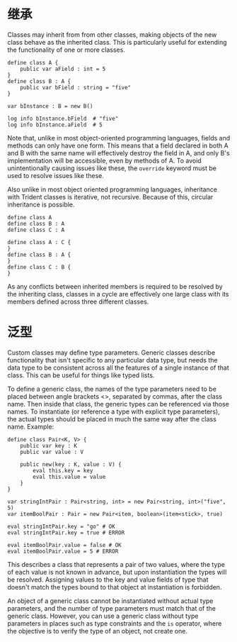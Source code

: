 # 继承

Classes may inherit from from other classes, making objects of the new class behave as the inherited class. This is particularly useful for extending the functionality of one or more classes.

```tdn
define class A {
    public var aField : int = 5
}
define class B : A {
    public var bField : string = "five"
}

var bInstance : B = new B()

log info bInstance.bField  # "five"
log info bInstance.aField  # 5
```

Note that, unlike in most object-oriented programming languages, fields and methods can only have one form. This means that a field declared in both A and B with the same name will effectively destroy the field in A, and only B's implementation will be accessible, even by methods of A. To avoid unintentionally causing issues like these, the `override` keyword must be used to resolve issues like these.

Also unlike in most object oriented programming languages, inheritance with Trident classes is iterative, not recursive. Because of this, circular inheritance is possible.

```tdn
define class A
define class B : A
define class C : A

define class A : C {
}
define class B : A {
}
define class C : B {
}
```

As any conflicts between inherited members is required to be resolved by the inheriting class, classes in a cycle are effectively one large class with its members defined across three different classes.

# 泛型

Custom classes may define type parameters. Generic classes describe functionality that isn't specific to any particular data type, but needs the data type to be consistent across all the features of a single instance of that class. This can be useful for things like typed lists.

To define a generic class, the names of the type parameters need to be placed between angle brackets <>, separated by commas, after the class name. Then inside that class, the generic types can be referenced via those names.
To instantiate (or reference a type with explicit type parameters), the actual types should be placed in much the same way after the class name.
Example:

```tdn
define class Pair<K, V> {
    public var key : K
    public var value : V
   
    public new(key : K, value : V) {
        eval this.key = key
        eval this.value = value
    }
}

var stringIntPair : Pair<string, int> = new Pair<string, int>("five", 5)
var itemBoolPair : Pair = new Pair<item, boolean>(item<stick>, true)

eval stringIntPair.key = "go" # OK
eval stringIntPair.key = true # ERROR

eval itemBoolPair.value = false # OK
eval itemBoolPair.value = 5 # ERROR
```

This describes a class that represents a pair of two values, where the type of each value is not known in advance, but upon instantiation the types will be resolved. Assigning values to the key and value fields of type that doesn't match the types bound to that object at instantiation is forbidden.

An object of a generic class cannot be instantiated without actual type parameters, and the number of type parameters must match that of the generic class.
However, you can use a generic class without type parameters in places such as type constraints and the `is` operator, where the objective is to verify the type of an object, not create one.
